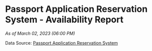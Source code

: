 # Passport Application Reservation System - Availability Report

*As of March 02, 2023 (06:00 PM)*

Data Source: [Passport Application Reservation System](https://eservices.immigration.gov.lk:8443/appointment/pages/reservationApplication.xhtml)